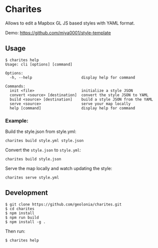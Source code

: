# Charites

Allows to edit a Mapbox GL JS based styles with YAML format.

Demo: https://github.com/miya0001/style-template

## Usage

```
$ charites help
Usage: cli [options] [command]

Options:
  -h, --help                      display help for command

Commands:
  init <file>                     initialize a style JSON
  convert <source> [destination]  convert the style JSON to YAML
  build <source> [destination]    build a style JSON from the YAML
  serve <source>                  serve your map locally
  help [command]                  display help for command
```

### Example:

Build the style.json from style.yml:

```
charites build style.yml style.json
```

Convert the `style.json` to `style.yml`:

```
charites build style.json
```

Serve the map locally and watch updating the style:

```
charites serve style.yml
```

## Development

```
$ git clone https://github.com/geolonia/charites.git
$ cd charites
$ npm install
$ npm run build
$ npm install -g .
```

Then run:

```
$ charites help
```
